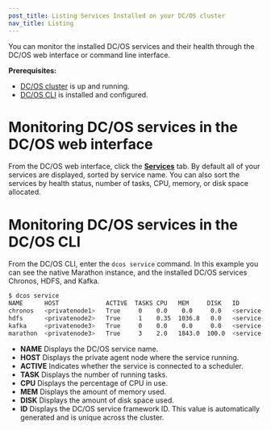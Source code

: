 ```yaml
---
post_title: Listing Services Installed on your DC/OS cluster
nav_title: Listing
---
```


You can monitor the installed DC/OS services and their health through the DC/OS web interface or command line interface.

**Prerequisites:**

*   [DC/OS cluster][1] is up and running.
*   [DC/OS CLI][2] is installed and configured.

# Monitoring DC/OS services in the DC/OS web interface

From the DC/OS web interface, click the [**Services**](/docs/1.7/usage/webinterface/#services) tab. By default all of your services are displayed, sorted by service name. You can also sort the services by health status, number of tasks, CPU, memory, or disk space allocated.

# Monitoring DC/OS services in the DC/OS CLI

From the DC/OS CLI, enter the `dcos service` command. In this example you can see the native Marathon instance, and the installed DC/OS services Chronos, HDFS, and Kafka.

```bash
$ dcos service
NAME      HOST             ACTIVE  TASKS CPU   MEM     DISK   ID
chronos   <privatenode1>   True     0    0.0    0.0     0.0   <service-id1>
hdfs      <privatenode2>   True     1    0.35  1036.8   0.0   <service-id2>
kafka     <privatenode3>   True     0    0.0    0.0     0.0   <service-id3>
marathon  <privatenode3>   True     3    2.0   1843.0  100.0  <service-id4>
```

*   **NAME** Displays the DC/OS service name.
*   **HOST** Displays the private agent node where the service running.
*   **ACTIVE** Indicates whether the service is connected to a scheduler.
*   **TASK** Displays the number of running tasks.
*   **CPU** Displays the percentage of CPU in use.
*   **MEM** Displays the amount of memory used.
*   **DISK** Displays the amount of disk space used.
*   **ID** Displays the DC/OS service framework ID. This value is automatically generated and is unique across the cluster.

 [1]: /docs/1.7/administration/installing/
 [2]: /docs/1.7/usage/cli/install/
 [4]: /docs/1.7/usage/webinterface/#scrollNav-2
